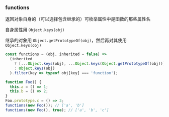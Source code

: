 ### functions

返回对象自身的（可以选择包含继承的）可枚举属性中是函数的那些属性名

自身属性用 `Object.keys(obj)`

继承的对象用 `Object.getPrototypeOf(obj)`，然后再对其使用 `Object.keys(obj)`

```js
const functions = (obj, inherited = false) =>
  (inherited
    ? [...Object.keys(obj), ...Object.keys(Object.getPrototypeOf(obj))]
    : Object.keys(obj)
  ).filter(key => typeof obj[key] === 'function');
```

```js
function Foo() {
  this.a = () => 1;
  this.b = () => 2;
}
Foo.prototype.c = () => 3;
functions(new Foo()); // ['a', 'b']
functions(new Foo(), true); // ['a', 'b', 'c']
```
